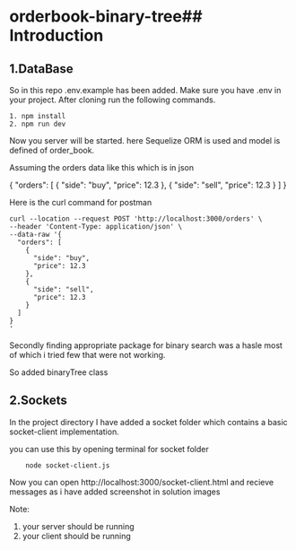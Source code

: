 # orderbook-binary-tree## Introduction

## 1.DataBase

So in this repo .env.example has been added. Make sure you have .env in your project. After cloning run the following commands.


    1. npm install
    2. npm run dev

Now you server will be started. here Sequelize ORM is used and model is defined of order_book.

Assuming the orders data like this which is in json

  {
  "orders": [
    {
      "side": "buy",
      "price": 12.3
    },
    {
      "side": "sell",
      "price": 12.3
    }
  ]
}


Here is the curl command for postman

    curl --location --request POST 'http://localhost:3000/orders' \
    --header 'Content-Type: application/json' \
    --data-raw '{
      "orders": [
        {
          "side": "buy",
          "price": 12.3
        },
        {
          "side": "sell",
          "price": 12.3
        }
      ]
    }
    '

Secondly finding appropriate package for binary search was a hasle most of which i tried few that were not working.

So added binaryTree class

## 2.Sockets

In the project directory I have added a socket folder which contains a basic socket-client implementation. 

you can use this by opening terminal for socket folder

        node socket-client.js
    
Now you can open http://localhost:3000/socket-client.html and recieve messages as i have added screenshot in solution images

Note:
1. your server should be running 
2. your client should be running
